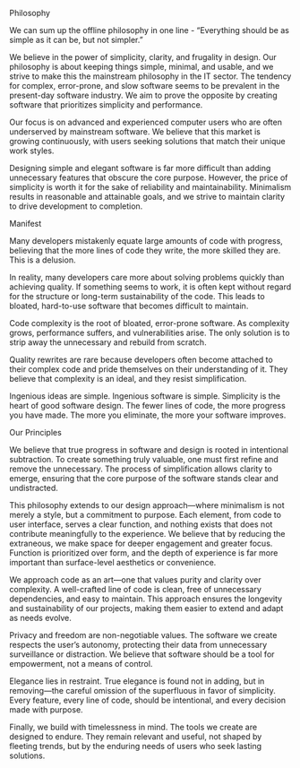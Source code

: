 Philosophy

We can sum up the offline philosophy in one line - “Everything should be as simple as it can be, but not simpler.”

We believe in the power of simplicity, clarity, and frugality in design. Our philosophy is about keeping things simple, minimal, and usable, and we strive to make this the mainstream philosophy in the IT sector. The tendency for complex, error-prone, and slow software seems to be prevalent in the present-day software industry. We aim to prove the opposite by creating software that prioritizes simplicity and performance.

Our focus is on advanced and experienced computer users who are often underserved by mainstream software. We believe that this market is growing continuously, with users seeking solutions that match their unique work styles.

Designing simple and elegant software is far more difficult than adding unnecessary features that obscure the core purpose. However, the price of simplicity is worth it for the sake of reliability and maintainability. Minimalism results in reasonable and attainable goals, and we strive to maintain clarity to drive development to completion.

Manifest

Many developers mistakenly equate large amounts of code with progress, believing that the more lines of code they write, the more skilled they are. This is a delusion.

In reality, many developers care more about solving problems quickly than achieving quality. If something seems to work, it is often kept without regard for the structure or long-term sustainability of the code. This leads to bloated, hard-to-use software that becomes difficult to maintain.

Code complexity is the root of bloated, error-prone software. As complexity grows, performance suffers, and vulnerabilities arise. The only solution is to strip away the unnecessary and rebuild from scratch.

Quality rewrites are rare because developers often become attached to their complex code and pride themselves on their understanding of it. They believe that complexity is an ideal, and they resist simplification.

Ingenious ideas are simple. Ingenious software is simple. Simplicity is the heart of good software design. The fewer lines of code, the more progress you have made. The more you eliminate, the more your software improves.

Our Principles

We believe that true progress in software and design is rooted in intentional subtraction. To create something truly valuable, one must first refine and remove the unnecessary. The process of simplification allows clarity to emerge, ensuring that the core purpose of the software stands clear and undistracted.

This philosophy extends to our design approach—where minimalism is not merely a style, but a commitment to purpose. Each element, from code to user interface, serves a clear function, and nothing exists that does not contribute meaningfully to the experience. We believe that by reducing the extraneous, we make space for deeper engagement and greater focus. Function is prioritized over form, and the depth of experience is far more important than surface-level aesthetics or convenience.

We approach code as an art—one that values purity and clarity over complexity. A well-crafted line of code is clean, free of unnecessary dependencies, and easy to maintain. This approach ensures the longevity and sustainability of our projects, making them easier to extend and adapt as needs evolve.

Privacy and freedom are non-negotiable values. The software we create respects the user’s autonomy, protecting their data from unnecessary surveillance or distraction. We believe that software should be a tool for empowerment, not a means of control.

Elegance lies in restraint. True elegance is found not in adding, but in removing—the careful omission of the superfluous in favor of simplicity. Every feature, every line of code, should be intentional, and every decision made with purpose.

Finally, we build with timelessness in mind. The tools we create are designed to endure. They remain relevant and useful, not shaped by fleeting trends, but by the enduring needs of users who seek lasting solutions.
